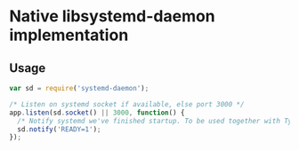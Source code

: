 # Native libsystemd-daemon implementation

## Usage

```javascript
var sd = require('systemd-daemon');

/* Listen on systemd socket if available, else port 3000 */
app.listen(sd.socket() || 3000, function() {
  /* Notify systemd we've finished startup. To be used together with Type=notify in app.service */
  sd.notify('READY=1');
});
